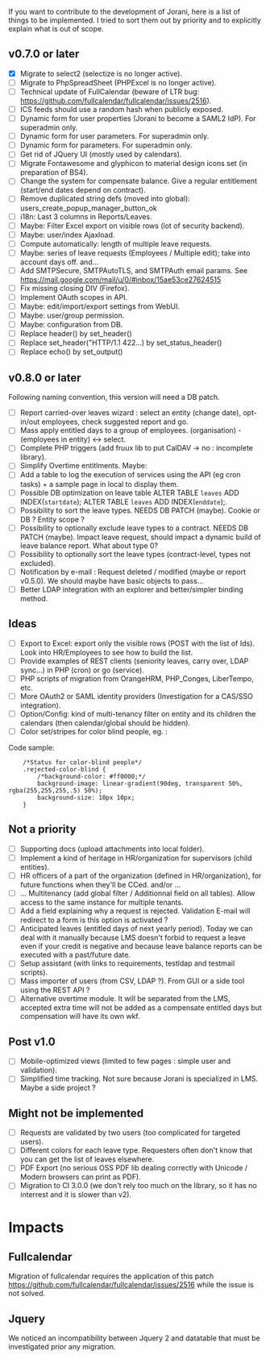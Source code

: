 If you want to contribute to the development of Jorani, here is a list of things to be implemented.
I tried to sort them out by priority and to explicitly explain what is out of scope.

## v0.7.0 or later

- [X] Migrate to select2 (selectize is no longer active).
- [ ] Migrate to PhpSpreadSheet (PHPExcel is no longer active).
- [ ] Technical update of FullCalendar (beware of LTR bug: https://github.com/fullcalendar/fullcalendar/issues/2516).
- [ ] ICS feeds should use a random hash when publicly exposed.
- [ ] Dynamic form for user properties (Jorani to become a SAML2 IdP). For superadmin only.
- [ ] Dynamic form for user parameters. For superadmin only.
- [ ] Dynamic form for parameters. For superadmin only.
- [ ] Get rid of JQuery UI (mostly used by calendars).
- [ ] Migrate Fontawesome and glyphicon to material design icons set (in preparation of BS4).
- [ ] Change the system for compensate balance. Give a regular entitlement (start/end dates depend on contract).
- [ ] Remove duplicated string defs (moved into global): users_create_popup_manager_button_ok
- [ ] i18n: Last 3 columns in Reports/Leaves.
- [ ] Maybe: Filter Excel export on visible rows (lot of security backend).
- [ ] Maybe: user/index Ajaxload.
- [ ] Compute automatically: length of multiple leave requests.
- [ ] Maybe: series of leave requests (Employees / Multiple edit); take into account days off. and...
- [ ] Add SMTPSecure, SMTPAutoTLS, and SMTPAuth email params. See https://mail.google.com/mail/u/0/#inbox/15ae53ce27624515
- [ ] Fix missing closing DIV (Firefox).
- [ ] Implement OAuth scopes in API.
- [ ] Maybe: edit/import/export settings from WebUI.
- [ ] Maybe: user/group permission.
- [ ] Maybe: configuration from DB.
- [ ] Replace header() by set_header()
- [ ] Replace set_header("HTTP/1.1 422...) by set_status_header()
- [ ] Replace echo() by set_output()

## v0.8.0 or later

Following naming convention, this version will need a DB patch.

- [ ] Report carried-over leaves wizard : select an entity (change date), opt-in/out employees, check suggested report and go.
- [ ] Mass apply entitled days to a group of employees. (organisation) - (employees in entity) <-> select.
- [ ] Complete PHP triggers (add fruux lib to put CalDAV -> no : incomplete library).
- [ ] Simplify Overtime entitlments.
Maybe:
- [ ] Add a table to log the execution of services using the API (eg cron tasks) + a sample page in local to display them.
- [ ] Possible DB optimization on leave table ALTER TABLE `leaves` ADD INDEX(`startdate`); ALTER TABLE `leaves` ADD INDEX(`enddate`);.
- [ ] Possibility to sort the leave types. NEEDS DB PATCH (maybe). Cookie or DB ? Entity scope ?
- [ ] Possibility to optionally exclude leave types to a contract. NEEDS DB PATCH (maybe). Impact leave request, should impact a dynamic build of leave balance report. What about type 0?
- [ ] Possibility to optionally sort the leave types (contract-level, types not excluded).
- [ ] Notification by e-mail : Request deleted / modified (maybe or report v0.5.0). We should maybe have basic objects to pass...
- [ ] Better LDAP integration with an explorer and better/simpler binding method.

## Ideas

- [ ] Export to Excel: export only the visible rows (POST with the list of Ids). Look into HR/Employees to see how to build the list.
- [ ] Provide examples of REST clients (seniority leaves, carry over, LDAP sync...) in PHP (cron) or go (service).
- [ ] PHP scripts of migration from OrangeHRM, PHP_Conges, LiberTempo, etc.
- [ ] More OAuth2 or SAML identity providers (Investigation for a CAS/SSO integration).
- [ ] Option/Config: kind of multi-tenancy filter on entity and its children the calendars (then calendar/global should be hidden).
- [ ] Color set/stripes for color blind people, eg. :

Code sample:

        /*Status for color-blind people*/
        .rejected-color-blind {
            /*background-color: #ff0000;*/
            background-image: linear-gradient(90deg, transparent 50%, rgba(255,255,255,.5) 50%);
            background-size: 10px 10px;
        }

## Not a priority

- [ ] Supporting docs (upload attachments into local folder).
- [ ] Implement a kind of heritage in HR/organization for supervisors (child entities).
- [ ] HR officers of a part of the organization (defined in HR/organization), for future functions when they'll be CCed. and/or ...
- [ ] ... Multitenancy (add global filter / Additionnal field on all tables). Allow access to the same instance for multiple tenants.
- [ ] Add a field explaining why a request is rejected. Validation E-mail will redirect to a form is this option is activated ?
- [ ] Anticipated leaves (entitled days of next yearly period). Today we can deal with it manually because LMS doesn't forbid to
request a leave even if your credit is negative and because leave balance reports can be executed with a past/future date.
- [ ] Setup assistant (with links to requirements, testldap and testmail scripts).
- [ ] Mass importer of users (from CSV, LDAP ?). From GUI or a side tool using the REST API ?
- [ ] Alternative overtime module. It will be separated from the LMS, accepted extra time will not be added as a compensate entitled days but compensation will have its own wkf.

## Post v1.0

- [ ] Mobile-optimized views (limited to few pages : simple user and validation).
- [ ] Simplified time tracking. Not sure because Jorani is specialized in LMS. Maybe a side project ?

## Might not be implemented

- [ ] Requests are validated by two users (too complicated for targeted users).
- [ ] Different colors for each leave type. Requesters often don't know that you can get the list of leaves elsewhere.
- [ ] PDF Export (no serious OSS PDF lib dealing correctly with Unicode / Modern browsers can print as PDF).
- [ ] Migration to CI 3.0.0 (we don't rely too much on the library, so it has no interrest and it is slower than v2).

# Impacts

## Fullcalendar

Migration of fullcalendar requires the application of this patch https://github.com/fullcalendar/fullcalendar/issues/2516 while the issue is not solved.

## Jquery

We noticed an incompatibility between Jquery 2 and datatable that must be investigated prior any migration.
